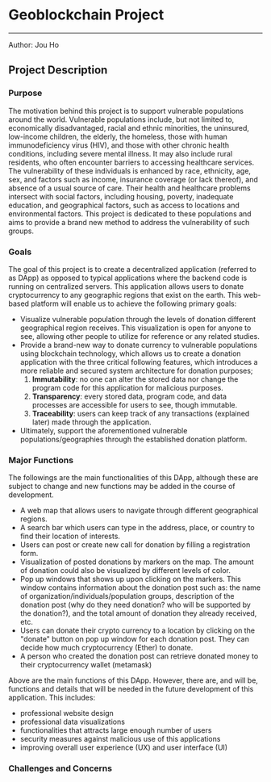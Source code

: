 # Geoblockchain Project
---
Author: Jou Ho

## Project Description

### Purpose
The motivation behind this project is to support vulnerable populations around the world. Vulnerable populations include, but not limited to, economically disadvantaged, racial and ethnic minorities, the uninsured, low-income children, the elderly, the homeless, those with human immunodeficiency virus (HIV), and those with other chronic health conditions, including severe mental illness. It may also include rural residents, who often encounter barriers to accessing healthcare services. The vulnerability of these individuals is enhanced by race, ethnicity, age, sex, and factors such as income, insurance coverage (or lack thereof), and absence of a usual source of care. Their health and healthcare problems intersect with social factors, including housing, poverty, inadequate education, and geographical factors, such as access to locations and environmental factors. This project is dedicated to these populations and aims to provide a brand new method to address the vulnerability of such groups.

### Goals
The goal of this project is to create a decentralized application (referred to as DApp) as opposed to typical applications where the backend code is running on centralized servers. This application allows users to donate cryptocurrency to any geographic regions that exist on the earth. This web-based platform will enable us to achieve the following primary goals:
- Visualize vulnerable population through the levels of donation different geographical region receives. This visualization is open for anyone to see, allowing other people to utilize for reference or any related studies.
- Provide a brand-new way to donate currency to vulnerable populations using blockchain technology, which allows us to create a donation application with the three critical following features, which introduces a more reliable and secured system architecture for donation purposes;
  1. **Immutability**: no one can alter the stored data nor change the program code for this application for malicious purposes.
  2. **Transparency**: every stored data, program code, and data processes are accessible for users to see, though immutable.
  3. **Traceability**: users can keep track of any transactions (explained later) made through the application.
- Ultimately, support the aforementioned vulnerable populations/geographies through the established donation platform.

### Major Functions
The followings are the main functionalities of this DApp, although these are subject to change and new functions may be added in the course of development.

- A web map that allows users to navigate through different geographical regions.
- A search bar which users can type in the address, place, or country to find their location of interests.
- Users can post or create new call for donation by filling a registration form.
- Visualization of posted donations by markers on the map. The amount of donation could also be visualized by different levels of color.
- Pop up windows that shows up upon clicking on the markers. This window contains information about the donation post such as: the name of organization/individuals/population groups, description of the donation post (why do they need donation? who will be supported by the donation?), and the total amount of donation they already received, etc.
- Users can donate their crypto currency to a location by clicking on the "donate" button on pop up window for each donation post. They can decide how much cryptocurrency (Ether) to donate.
- A person who created the donation post can retrieve donated money to their cryptocurrency wallet (metamask)

Above are the main functions of this DApp. However, there are, and will be, functions and details that will be needed in the future development of this application. This includes:
- professional website design
- professional data visualizations
- functionalities that attracts large enough number of users
- security measures against malicious use of this applications
- improving overall user experience (UX) and user interface (UI)
### Challenges and Concerns
